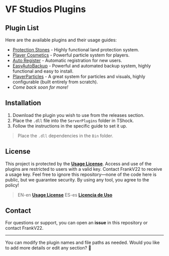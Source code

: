 # VF Studios Plugins

## Plugin List

Here are the available plugins and their usage guides:

- [Protection Stones](./GUIDE/ProtectionStones.md) - Highly functional land protection system.
- [Player Cosmetics](./GUIDE/PlayerCosmetics.md) - Powerful particle system for players.
- [Auto Register](./GUIDE/AutoRegister.md) - Automatic registration for new users.
- [EasyAutoBackup](./GUIDE/EasyAutoBackup.md) - Powerful and automated backup system, highly functional and easy to install.
- [PlayerParticles](./GUIDE/PlayerParticles_En.md) - A great system for particles and visuals, highly configurable (built entirely from scratch).
- *Come back soon for more!*

## Installation

1. Download the plugin you wish to use from the releases section.
2. Place the `.dll` file into the `ServerPlugins` folder in TShock.
3. Follow the instructions in the specific guide to set it up.
> Place the `.dll` dependencies in the `Bin` folder.

## License

This project is protected by the **[Usage License](./LICENSE_EN.md)**. Access and use of the plugins are restricted to users with a valid key. Contact FrankV22 to receive a usage key. Feel free to ignore this repository—none of the code here is public, but we guarantee security. By using any tool, you agree to the policy!

> EN-en **[Usage License](./LICENSE_EN.md)**
> ES-es **[Licencia de Uso](./LICENSE_ES.md)**

## Contact

For questions or support, you can open an **issue** in this repository or contact FrankV22.

---

You can modify the plugin names and file paths as needed. Would you like to add more details or edit any section? 🚀
